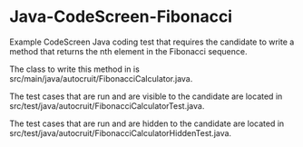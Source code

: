 # Java-CodeScreen-Fibonacci
Example CodeScreen Java coding test that requires the candidate to write a method that returns the nth element in the Fibonacci sequence.

The class to write this method in is src/main/java/autocruit/FibonacciCalculator.java.

The test cases that are run and are visible to the candidate are located in src/test/java/autocruit/FibonacciCalculatorTest.java.

The test cases that are run and are hidden to the candidate are located in src/test/java/autocruit/FibonacciCalculatorHiddenTest.java.

